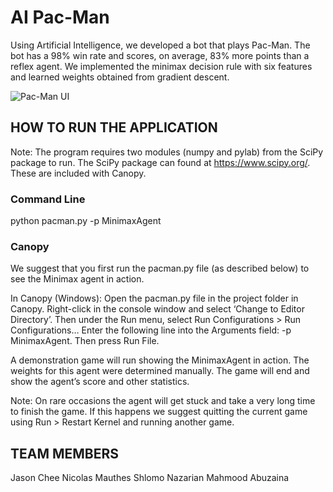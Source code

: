 # AI Pac-Man

Using Artificial Intelligence, we developed a bot that plays Pac-Man. The bot has a 98% win rate and scores, on average, 83% more points than a reflex agent. We implemented the minimax decision rule with six features and learned weights obtained from gradient descent.

![Pac-Man UI](https://i.imgur.com/PLyhLSZ.png)

## HOW TO RUN THE APPLICATION

Note: The program requires two modules (numpy and pylab) from the SciPy package to run. The SciPy package can found at https://www.scipy.org/. These are included with Canopy.

### Command Line

python pacman.py -p MinimaxAgent

### Canopy

We suggest that you first run the pacman.py file (as described below) to see the Minimax agent in action.

In Canopy (Windows): Open the pacman.py file in the project folder in Canopy. Right-click in the console window and select ‘Change to Editor Directory’. Then under the Run menu, select Run Configurations > Run Configurations…
Enter the following line into the Arguments field: -p MinimaxAgent. Then press Run File.

A demonstration game will run showing the MinimaxAgent in action. The weights for this agent were determined manually. The game will end and show the agent’s score and other statistics.

Note: On rare occasions the agent will get stuck and take a very long time to finish the game. If this happens we suggest quitting the current game using Run > Restart Kernel and running another game.

## TEAM MEMBERS

Jason Chee
Nicolas Mauthes
Shlomo Nazarian
Mahmood Abuzaina
